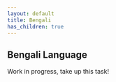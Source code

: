 ```yaml
---
layout: default
title: Bengali
has_children: true
---
```


## Bengali Language

Work in progress, take up this task!
